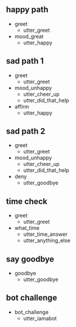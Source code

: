 ## happy path
* greet
  - utter_greet
* mood_great
  - utter_happy

## sad path 1
* greet
  - utter_greet
* mood_unhappy
  - utter_cheer_up
  - utter_did_that_help
* affirm
  - utter_happy

## sad path 2
* greet
  - utter_greet
* mood_unhappy
  - utter_cheer_up
  - utter_did_that_help
* deny
  - utter_goodbye
  
## time check

* greet
  - utter_greet
* what_time
  - utter_time_answer
  - utter_anything_else

## say goodbye
* goodbye
  - utter_goodbye

## bot challenge
* bot_challenge
  - utter_iamabot
